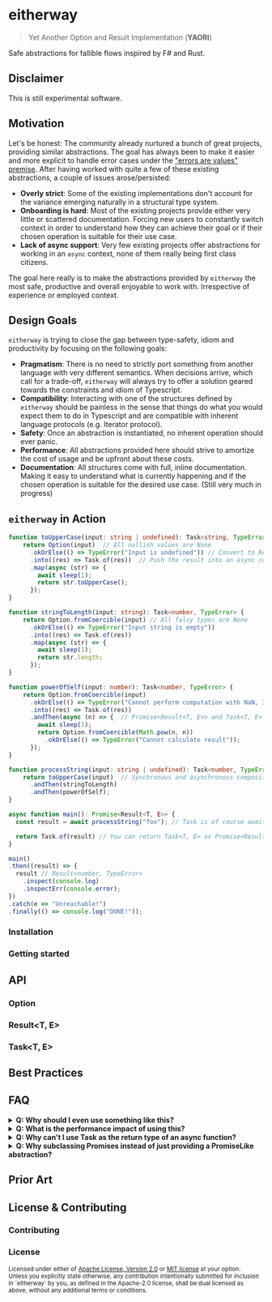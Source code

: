 # eitherway

> Yet Another Option and Result Implementation (**YAORI**)

Safe abstractions for fallible flows inspired by F# and Rust.

## Disclaimer

This is still experimental software.

## Motivation

Let's be honest: The community already nurtured a bunch of great projects,
providing similar abstractions. The goal has always been to make it easier and
more explicit to handle error cases under the
["errors are values" premise](https://www.youtube.com/watch?v=PAAkCSZUG1c&t=16m13s).
After having worked with quite a few of these existing abstractions, a couple of
issues arose/persisted:

- **Overly strict**: Some of the existing implementations don't account for the
  variance emerging naturally in a structural type system.
- **Onboarding is hard**: Most of the existing projects provide either very
  little or scattered documentation. Forcing new users to constantly switch
  context in order to understand how they can achieve their goal or if their
  chosen operation is suitable for their use case.
- **Lack of async support**: Very few existing projects offer abstractions for
  working in an `async` context, none of them really being first class citizens.

The goal here really is to make the abstractions provided by `eitherway` the
most safe, productive and overall enjoyable to work with. Irrespective of
experience or employed context.

## Design Goals

`eitherway` is trying to close the gap between type-safety, idiom and
productivity by focusing on the following goals:

- **Pragmatism**: There is no need to strictly port something from another
  language with very different semantics. When decisions arrive, which
  call for a trade-off, `eitherway` will always try to offer a solution geared
  towards the constraints and idiom of Typescript.
- **Compatibility**: Interacting with one of the structures defined by
  `eitherway` should be painless in the sense that things do what you would
  expect them to do in Typescript and are compatible with inherent language
  protocols (e.g. Iterator protocol).
- **Safety**: Once an abstraction is instantiated, no inherent operation should ever
  panic.
- **Performance**: All abstractions provided here should strive to amortize the cost
  of usage and be upfront about these costs. 
- **Documentation**: All structures come with full, inline documentation. Making
  it easy to understand what is currently happening and if the chosen operation
  is suitable for the desired use case. (Still very much in progress)



## `eitherway` in Action

```typescript
function toUpperCase(input: string | undefined): Task<string, TypeError> {
    return Option(input)  // All nullish values are None
      .okOrElse(() => TypeError("Input is undefined")) // Convert to Result<string, TypeError>
      .into((res) => Task.of(res))  // Push the result into an async context
      .map(async (str) => {
        await sleep(1);
        return str.toUpperCase();
      });
}

function stringToLength(input: string): Task<number, TypeError> {
    return Option.fromCoercible(input) // All falsy types are None
      .okOrElse(() => TypeError("Input string is empty"))
      .into((res) => Task.of(res))
      .map(async (str) => {
        await sleep(1);
        return str.length;
      });
}

function powerOfSelf(input: number): Task<number, TypeError> {
    return Option.fromCoercible(input)
      .okOrElse(() => TypeError("Cannot perform computation with NaN, Infinity or 0"))
      .into((res) => Task.of(res))
      .andThen(async (n) => {  // Promise<Result<T, E>> and Task<T, E> can be used interchangeably for async composition
        await sleep(1);
        return Option.fromCoercible(Math.pow(n, n))
          .okOrElse(() => TypeError("Cannot calculate result"));
      });
}

function processString(input: string | undefined): Task<number, TypeError> {
    return toUpperCase(input)  // Synchronous and asynchronous composition work the same
      .andThen(stringToLength)  
      .andThen(powerOfSelf);
}

async function main(): Promise<Result<T, E>> {
  const result = await processString("foo"); // Task is of course awaitable

  return Task.of(result) // You can return Task<T, E> as Promise<Result<T, E>>
}

main()
.then((result) => {
  result // Result<number, TypeError>
    .inspect(console.log)
    .inspectErr(console.error);
})
.catch(e => "Unreachable!")
.finally(() => console.log("DONE!"));
```

### Installation

### Getting started

## API

### Option<T>

### Result<T, E>

### Task<T, E>

## Best Practices

## FAQ

<details>
  <summary><b>Q: Why should I even use something like this?</b></summary>
  <b>A: It's nice. Really.</b>

Explicit error types and built-in happy/error path selectors lead to expressive
code which is often even more pleasant to read.

  <details>
    <summary>Compare these examples, taken from the benchmark suite:</summary>

```typescript
/**
 * ==================
 *    SYNCHRONOUS 
 * ==================
 */

/* Classic exception style */
function processString(input: string | undefined): number {
  try {
    const upperCased = toUpperCase(input);
    const length = stringToLength(upperCased);
    return powerOfSelf(length);
  } catch (error: unknown) {
    if(error instanceof TypeError) {
      console.error(error.message);
      throw error;
    }
    throw new TypeError("Unknown error", {cause: error});
  }
}

/* Equivalent Result flow */ 
function processString(input: string | undefined): Result<number, TypeError> {
  return toUpperCase(input)
    .andThen(stringToLength)
    .andThen(powerOfSelf)
    .inspectErr(e => console.error(e.message));
}


/**
 * ==================
 *    ASYNCHRONOUS 
 * ==================
 */

/* Classic exception style */
async function processString(input: string | undefined): Promise<number> {
  try {
    const upperCased = await toUpperCase(input);
    const length = await stringToLength(upperCased);
    return await powerOfSelf(length);
  } catch (error: unknown) {
    if(error instanceof TypeError) {
      console.error(error.message);
      throw error;
    }
    throw new TypeError("Unknown error", {cause: error});
  }
}

/* Equivalent Task flow */
function processString(input: string | undefined): Task<number, TypeError> {
  return toUpperCase(input)
    .andThen(stringToLength)
    .andThen(powerOfSelf)
    .inspectErr(e => console.error(e.message));
}
```
  </details>

Apart from making error cases explicit, the abstractions provided here foster 
a code style, which naturally builds up complex computations via composition of
small, focused functions/methods, where boundaries are defined by values.
Thus leading to a highly maintainable and easily testable code base.

Even better: These abstractions come with practically no overhead (see the next
section).

Here are a couple of videos, explaining the general benefits in more detail:

- ["Railway-oriented programming" by Scott Wlaschin](https://vimeo.com/113707214)
- ["Boundaries" by Gary Bernhardt](https://www.destroyallsoftware.com/talks/boundaries)

Bonus: If you are curious how this can help you with structuring applications,
here is another gem:

- ["Functional Core - Imperative Shell" by Gary Bernhardt](https://www.destroyallsoftware.com/talks/functional-core-imperative-shell)

</details>

<details>
  <summary><b>Q: What is the performance impact of using this?</b></summary>
  <b>A: Practically none.</b>

You can run the benchmark suite yourself with `$ deno bench`.

The benchmark results suggest, that for nearly all practical considerations 
there is no or virtually no overhead of using the abstractions provided by 
`eitherway` vs. a classic exception propagation style.

Although the result and task flows were slightly faster in the runs below, it's
important not to fall into a micro-optimization trap. The conclusion should not
necessarily be "use eitherway, it's faster", but rather "use eitherway, it's 
practically free".

The overall performance thesis is that by returning errors instead of throwing,
catching and re-throwing exceptions, the instantiation costs of the abstractions
provided here are amortized over call-stack depth & it's size, as well as the 
optimizations the linear return path allows, sometimes even leading to small
performance improvements. 
This sounds plausible, and the results are not refuting the null hypothesis 
here, but benchmarking is hard and for most use cases, the difference really 
won't matter.

  <details>
    <summary>Synchronous exception propagation vs. result chaining</summary>

```markdown
cpu: Intel(R) Core(TM) i9-9880H CPU @ 2.30GHz
runtime: deno 1.33.2 (x86_64-apple-darwin)

file:///projects/eitherway/bench/sync_bench.ts
benchmark         time (avg)        (min … max)        p75      p99     p995
--------------------------------------------------------------------------------
SyncExceptions  29.15 µs/iter  (20.54 µs … 472 µs)    31.34 µs 38.22 µs 49.28 µs
SyncResultFlow  15.49 µs/iter  (11.07 µs … 441.17 µs) 15.44 µs 31.69 µs 43.37 µs

summary
  SyncResultFlow
   1.88x faster than SyncExceptions
```
  </details>

  <details>
    <summary>Asynchronous exception propagation vs. task chaining</summary>

```markdown
cpu: Intel(R) Core(TM) i9-9880H CPU @ 2.30GHz
runtime: deno 1.33.2 (x86_64-apple-darwin)

file:///projects/eitherway/bench/async_bench.ts
benchmark             time (avg)       (min … max)       p75       p99      p995
----------------------------------------------------------------------------------
AsyncExceptions     24.78 ms/iter (22.08 ms … 25.55 ms) 25.46 ms 25.55 ms 25.55 ms
TaskInstanceFlow    23.88 ms/iter (21.28 ms … 25.8 ms)  24.57 ms 25.8 ms  25.8 ms
TaskOperatorFlow    24.21 ms/iter (21.33 ms … 25.73 ms) 25.36 ms 25.73 ms 25.73 ms
TaskEarlyReturnFlow 24.04 ms/iter (20.36 ms … 25.47 ms) 25.42 ms 25.47 ms 25.47 ms

summary
  TaskInstanceFlow
   1.01x faster than TaskEarlyReturnFlow
   1.01x faster than TaskOperatorFlow
   1.04x faster than AsyncExceptions
```
  </details>

  <details>
    <summary>Micro benchmarks</summary>
If you have a highly performance sensitive use case, you should be using
a different language.
On a more serious note, also small costs can add up and as a user, you should
know how high the costs are. So here are a few micro benchmarks:
    
```markdown
cpu: Intel(R) Core(TM) i9-9880H CPU @ 2.30GHz
runtime: deno 1.33.2 (x86_64-apple-darwin)

file:///projects/eitherway/bench/micro_bench.ts
benchmark                time (avg)      (min … max)       p75       p99        p995
-----------------------------------------------------------------------------------------
Promise.resolve(Ok)  44.33 ns/iter  (35.81 ns … 106.41 ns) 44.6 ns   62.58 ns  72.56 ns
Task.succeed         105.43 ns/iter (88.44 ns … 227.26 ns) 108.97 ns 204.75 ns 212.54 ns
Promise.resolve(Err) 3.11 µs/iter   (3.06 µs … 3.27 µs)    3.13 µs   3.27 µs   3.27 µs
Task.fail            2.94 µs/iter   (2.71 µs … 3.35 µs)    3.25 µs   3.35 µs   3.35 µs

summary
  Promise.resolve(Ok)
   2.38x faster than Task.succeed
   66.41x faster than Task.fail
   70.14x faster than Promise.resolve(Err)

file:///projects/eitherway/bench/micro_bench.ts
benchmark          time (avg)    (min … max)         p75       p99      p995
---------------------------------------------------------------------------------
Ok             5.1 ns/iter   (4.91 ns … 22.27 ns)   5.02 ns  8.62 ns   11.67 ns
Err            4.88 ns/iter  (4.7 ns … 17.93 ns)    4.81 ns  8.18 ns   10.52 ns
Option         90.39 ns/iter (83.63 ns … 172.61 ns) 93.31 ns 135.19 ns 146.79 ns

summary
  Err
   1.05x faster than Ok
   18.52x faster than Option

file:///projects/eitherway/bench/micro_bench.ts
benchmark                       time (avg)   (min … max)       p75     p99    p995
-------------------------------------------------------------------------------------
Async Exception Propagation 9.08 µs/iter (8.95 µs … 9.26 µs) 9.18 µs 9.26 µs 9.26 µs
Async Error Propagation     6.32 µs/iter (6.24 µs … 6.52 µs) 6.37 µs 6.52 µs 6.52 µs

summary
  Async Error Propagation
   1.44x faster than Async Exception Propagation
```
  </details>
</details>

<details>
  <summary><b>Q: Why can't I use Task<T, E> as the return type of an async function?</b></summary>
  <b>A: That's a general restriction of JavaScript.</b>

A function defined with the `async` keyword, must return a "system" `Promise`.
Although `Task<T, E>` (currently) is a proper subclass of `Promise`, 
it cannot be used in the Return Type Position of an async function,
because it's _NOT_ a "system" promise (for lack of a better word).

Since `Task<T, E>` is a subclass of `Promise<Result<T, E>>`, it's possible to
return it as such from an async function though or just await it.

```typescript
async function(str: string): Promise<Result<string, never>> {
  return Task.succeed(str);
}
```

Furthermore, `Task<T, E>` is merely a composability extension for `Promise<Result<T, E>>`.
As such, you can cheaply convert every `Promise<Result<T, E>` via the `Task.of()` constructor, 
or use the promise operators to compose your pipeline.

</details>

<details>
  <summary><b>Q: Why subclassing Promises instead of just providing a PromiseLike abstraction?</b></summary>
  <b>A: For compatibility reasons.</b>

The drawback of the current implementation is that we cannot evaluate `Task<T, E>`
lazily.
On the other hand, a lot of framework or library code is still (probably 
needlessly) invariant over `PromiseLike` types. Therefore subclassing the
native `Promise` and allowing the users to treat `Promise<Result<T, E>>` and
`Task<T, E>` interchangeably in most situations, was the preferred solution.

</details>

## Prior Art

## License & Contributing

### Contributing

### License

<sup>
Licensed under either of <a href="LICENSE-APACHE">Apache License, Version
2.0</a> or <a href="LICENSE-MIT">MIT license</a> at your option.
</sup>

<br>

<sub>
Unless you explicitly state otherwise, any contribution intentionally submitted
for inclusion in `eitherway` by you, as defined in the Apache-2.0 license, shall be
dual licensed as above, without any additional terms or conditions.
</sub>

